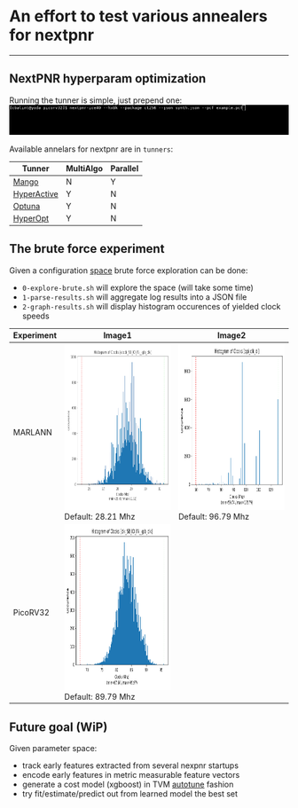 
# An effort to test various annealers for nextpnr

---

## NextPNR hyperparam optimization

Running the tunner is simple, just prepend one:
![MANGO](https://github.com/cbalint13/nextpnr-anneal/raw/master/images/tunning-pnr.gif)


Available annelars for nextpnr are in ```tunners```:

  | Tunner | MultiAlgo | Parallel |
  |-----------------------------------------------------------|---|---|
  | [Mango](https://github.com/ARM-software/mango)            | N | Y |
  | [HyperActive](https://github.com/SimonBlanke/Hyperactive) | Y | N |
  | [Optuna](https://github.com/optuna/optuna)                | Y | N |
  | [HyperOpt](https://github.com/hyperopt/hyperopt)          | Y | N |


## The brute force experiment

Given a configuration [space](https://github.com/cbalint13/nextpnr-anneal/blob/master/bench/marlann/nextpnr-explore.py#L60-L63) brute force exploration can be done:
  
  * ```0-explore-brute.sh``` will explore the space (will take some time)
  * ```1-parse-results.sh``` will aggregate log results into a JSON file
  * ```2-graph-results.sh``` will display histogram occurences of yielded clock speeds
 
| Experiment | Image1 | Image2 |
| ---------- | ------ | ------ |
| MARLANN    |<img src="images/marlann-graph.png" width="500" height="300">Default: 28.21 Mhz|<img src="images/marlann-graph-spiclk.png" width="500" height="300">Default: 96.79 Mhz|
| PicoRV32   |<img src="images/picorv32-graph.png" width="500" height="300">Default: 89.79 Mhz||



## Future goal (WiP)

Given parameter space:

  * track early features extracted from several nexpnr startups
  * encode early features in metric measurable feature vectors
  * generate a cost model (xgboost) in TVM [autotune](https://github.com/apache/tvm/issues/1311) fashion
  * try fit/estimate/predict out from learned model the best set
